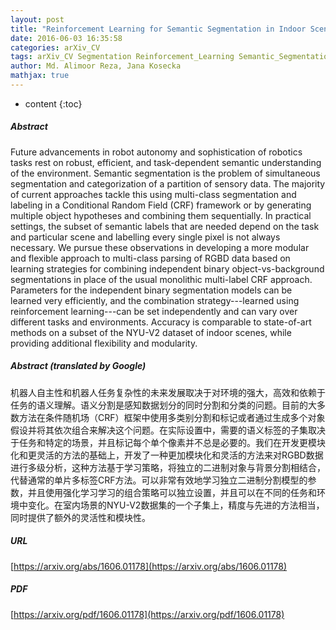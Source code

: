 ```yaml
---
layout: post
title: "Reinforcement Learning for Semantic Segmentation in Indoor Scenes"
date: 2016-06-03 16:35:58
categories: arXiv_CV
tags: arXiv_CV Segmentation Reinforcement_Learning Semantic_Segmentation
author: Md. Alimoor Reza, Jana Kosecka
mathjax: true
---
```


* content
{:toc}

##### Abstract
Future advancements in robot autonomy and sophistication of robotics tasks rest on robust, efficient, and task-dependent semantic understanding of the environment. Semantic segmentation is the problem of simultaneous segmentation and categorization of a partition of sensory data. The majority of current approaches tackle this using multi-class segmentation and labeling in a Conditional Random Field (CRF) framework or by generating multiple object hypotheses and combining them sequentially. In practical settings, the subset of semantic labels that are needed depend on the task and particular scene and labelling every single pixel is not always necessary. We pursue these observations in developing a more modular and flexible approach to multi-class parsing of RGBD data based on learning strategies for combining independent binary object-vs-background segmentations in place of the usual monolithic multi-label CRF approach. Parameters for the independent binary segmentation models can be learned very efficiently, and the combination strategy---learned using reinforcement learning---can be set independently and can vary over different tasks and environments. Accuracy is comparable to state-of-art methods on a subset of the NYU-V2 dataset of indoor scenes, while providing additional flexibility and modularity.

##### Abstract (translated by Google)
机器人自主性和机器人任务复杂性的未来发展取决于对环境的强大，高效和依赖于任务的语义理解。语义分割是感知数据划分的同时分割和分类的问题。目前的大多数方法在条件随机场（CRF）框架中使用多类别分割和标记或者通过生成多个对象假设并将其依次组合来解决这个问题。在实际设置中，需要的语义标签的子集取决于任务和特定的场景，并且标记每个单个像素并不总是必要的。我们在开发更模块化和更灵活的方法的基础上，开发了一种更加模块化和灵活的方法来对RGBD数据进行多级分析，这种方法基于学习策略，将独立的二进制对象与背景分割相结合，代替通常的单片多标签CRF方法。可以非常有效地学习独立二进制分割模型的参数，并且使用强化学习学习的组合策略可以独立设置，并且可以在不同的任务和环境中变化。在室内场景的NYU-V2数据集的一个子集上，精度与先进的方法相当，同时提供了额外的灵活性和模块性。

##### URL
[https://arxiv.org/abs/1606.01178](https://arxiv.org/abs/1606.01178)

##### PDF
[https://arxiv.org/pdf/1606.01178](https://arxiv.org/pdf/1606.01178)


